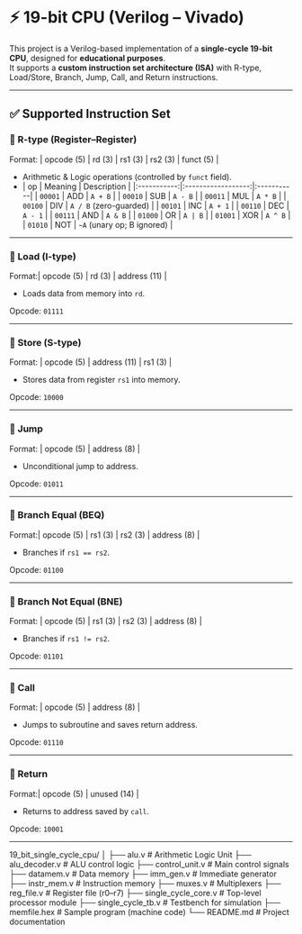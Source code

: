 # ⚡ 19-bit  CPU (Verilog – Vivado)

This project is a Verilog-based implementation of a **single-cycle 19-bit CPU**, designed for **educational purposes**.  
It supports a **custom instruction set architecture (ISA)** with R-type, Load/Store, Branch, Jump, Call, and Return instructions.

---

## ✅ Supported Instruction Set

### 🔹 R-type (Register–Register)
Format: | opcode (5) | rd (3) | rs1 (3) | rs2 (3) | funct (5) | 
  - Arithmetic & Logic operations (controlled by `funct` field).
  - | op      | Meaning            | Description |
|:-----------:|:------------------:|:-----------|
| `00001`     | ADD                | `A + B` |
| `00010`     | SUB                | `A - B` |
| `00011`     | MUL                | `A * B` |
| `00100`     | DIV                | `A / B` (zero-guarded) |
| `00101`     | INC                | `A + 1` |
| `00110`     | DEC                | `A - 1` |
| `00111`     | AND                | `A & B` |
| `01000`     | OR                 | `A | B` |
| `01001`     | XOR                | `A ^ B` |
| `01010`     | NOT                | `~A` (unary op; B ignored) |

---

### 🔹 Load (I-type)
Format:| opcode (5) | rd (3) | address (11) |
- Loads data from memory into `rd`.

Opcode: `01111`

---

### 🔹 Store (S-type)
Format: | opcode (5) | address (11) | rs1 (3) |
- Stores data from register `rs1` into memory.

Opcode: `10000`

---

### 🔹 Jump
Format: | opcode (5) | address (8) |
- Unconditional jump to address.

Opcode: `01011`

---

### 🔹 Branch Equal (BEQ)
Format:| opcode (5) | rs1 (3) | rs2 (3) | address (8) |
- Branches if `rs1 == rs2`.

Opcode: `01100`

---

### 🔹 Branch Not Equal (BNE)
Format: | opcode (5) | rs1 (3) | rs2 (3) | address (8) |
- Branches if `rs1 != rs2`.

Opcode: `01101`

---

### 🔹 Call
Format: | opcode (5) | address (8) |
- Jumps to subroutine and saves return address.

Opcode: `01110`

---

### 🔹 Return
Format:| opcode (5) | unused (14) |
- Returns to address saved by `call`.

Opcode: `10001`

---


19_bit_single_cycle_cpu/
│
├── alu.v               # Arithmetic Logic Unit
├── alu_decoder.v       # ALU control logic
├── control_unit.v      # Main control signals
├── datamem.v           # Data memory
├── imm_gen.v           # Immediate generator
├── instr_mem.v         # Instruction memory
├── muxes.v             # Multiplexers
├── reg_file.v          # Register file (r0–r7)
├── single_cycle_core.v # Top-level processor module
├── single_cycle_tb.v   # Testbench for simulation
├── memfile.hex         # Sample program (machine code)
└── README.md           # Project documentation








